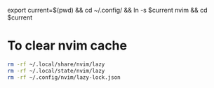 export current=$(pwd) && cd ~/.config/ && ln -s $current nvim  && cd $current

# To clear nvim cache

```sh
rm -rf ~/.local/share/nvim/lazy
rm -rf ~/.local/state/nvim/lazy
rm -rf ~/.config/nvim/lazy-lock.json
```
